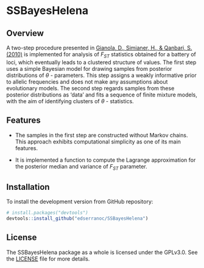 # SSBayesHelena

## Overview

 A two-step procedure presented in 
 [Gianola, D., Simianer, H., & Qanbari, S. (2010)](https://www.cambridge.org/core/journals/genetics-research/article/twostep-method-for-detecting-selection-signatures-using-genetic-markers/4447A599402A4EF9862088D3B034B48B) 
 is implemented for analysis of $F_{ST}$ statistics obtained for a battery of loci,
which eventually leads to a clustered structure of values. The first step uses a simple Bayesian model
for drawing samples from posterior distributions of $\theta$ - parameters. This step assigns a weakly informative prior to allelic frequencies and does not make any
assumptions about evolutionary models. The second step regards samples from these posterior
distributions as ‘data’ and fits a sequence of finite mixture models, with the aim of identifying
clusters of $\theta$ - statistics.

## Features

- The samples in the first step are constructed without Markov chains. This approach exhibits computational simplicity as one of its main features.

- It is implemented a function to compute the Lagrange approximation for the posterior median and variance of $F_{ST}$ parameter.


## Installation
To install the development version from GitHub repository:
``` r
# install.packages("devtools")
devtools::install_github("edserranoc/SSBayesHelena")
```

## License

The SSBayesHelena package as a whole is licensed under the GPLv3.0. See the 
[LICENSE](LICENSE) file for more details.
